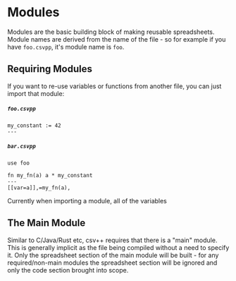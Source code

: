 # Modules

Modules are the basic building block of making reusable spreadsheets.  Module names are derived from
the name of the file - so for example if you have `foo.csvpp`, it's module name is `foo`.  

## Requiring Modules

If you want to re-use variables or functions from another file, you can just import that module:

##### `foo.csvpp`
```csvpp
my_constant := 42
---
```

##### `bar.csvpp`
```csvpp
use foo

fn my_fn(a) a * my_constant
---
[[var=a]],=my_fn(a),
```

Currently when importing a module, all of the variables 

## The Main Module

Similar to C/Java/Rust etc, csv++ requires that there is a "main" module.  This is generally
implicit as the file being compiled without a need to specify it.  Only the spreadsheet section of
the main module will be built - for any required/non-main modules the spreadsheet section will be
ignored and only the code section brought into scope.
